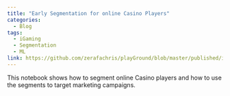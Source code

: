 ```yaml
---
title: "Early Segmentation for online Casino Players"
categories:
  - Blog
tags:
  - iGaming
  - Segmentation
  - ML
link: https://github.com/zerafachris/playGround/blob/master/published/iGamingAnalytics/0_readme.ipynb
---
```


This notebook shows how to segment online Casino players and how to use the segments to target marketing campaigns.